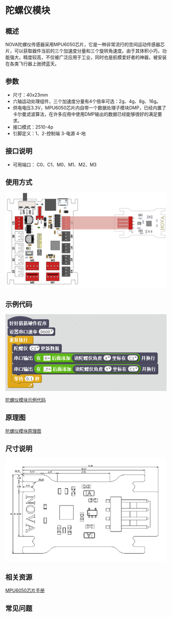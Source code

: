 # 陀螺仪模块

## 概述

NOVA陀螺仪传感器采用MPU6050芯片，它是一种非常流行的空间运动传感器芯片，可以获取器件当前的三个加速度分量和三个旋转角速度。由于其体积小巧，功能强大，精度较高，不仅被广泛应用于工业，同时也是航模爱好者的神器，被安装在各类飞行器上驰骋蓝天。

## 参数

* 尺寸：40x23mm
* 六轴运动处理组件，三个加速度分量有4个倍率可选：2g、4g、8g、16g。
* 供电电压3.3V，MPU6050芯片内自带一个数据处理子模块DMP，已经内置了卡尔曼滤波算法，在许多应用中使用DMP输出的数据已经能够很好的满足要求。
* 接口模式：2510-4p
* 引脚定义：1、2-控制端 3-电源 4-地

## 接口说明

* 可用端口： C0、C1、M0、M1、M2、M3

## 使用方式

![](../../.gitbook/assets/61.png)

## 示例代码

![](../../.gitbook/assets/62.png)

[陀螺仪模块示例代码](http://www.haohaodada.com/show.php?id=950120)

## 原理图

[陀螺仪模块原理图](https://github.com/Haohaodada-official/docs/blob/master/jiao-xue-chan-pin/pdf/yuan-li-tu/%E9%99%80%E8%9E%BA%E4%BB%AA%E6%A8%A1%E5%9D%97.pdf)

## 尺寸说明

![](../../.gitbook/assets/128.png)

## 相关资源

[MPU6050芯片手册](https://github.com/Haohaodada-official/docs/blob/master/jiao-xue-chan-pin/pdf/xin-pian-shuo-ming/%E9%99%80%E8%9E%BA%E4%BB%AA-MPU6050.PDF)

## 常见问题

